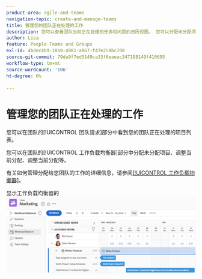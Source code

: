 ```yaml
---
product-area: agile-and-teams
navigation-topic: create-and-manage-teams
title: 管理您的团队正在处理的工作
description: 您可以查看团队当前正在处理的任务和问题的日历视图。 您可以分配未分配项、调整当前分配、调整当前分配等。
author: Lisa
feature: People Teams and Groups
exl-id: 4bdec4b9-18b0-4981-a067-f47e259bc708
source-git-commit: 79da9f7ed5149ca33f6eaeac347188149f410695
workflow-type: tm+mt
source-wordcount: '106'
ht-degree: 0%

---
```


# 管理您的团队正在处理的工作

您可以在团队的[!UICONTROL 团队请求]部分中看到您的团队正在处理的项目列表。

您可以在团队的[!UICONTROL 工作负载均衡器]部分中分配未分配项目、调整当前分配、调整当前分配等。

有关如何管理分配给您团队的工作的详细信息，请参阅[[!UICONTROL 工作负载均衡器]](../../resource-mgmt/workload-balancer/assign-work-in-workload-balancer.md)。

显示工作负载均衡器的![团队页面](assets/team-page-workload-balancer.png)
